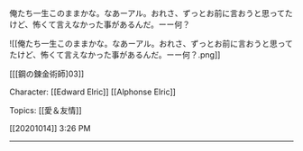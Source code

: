 俺たち一生このままかな。なあーアル。おれさ、ずっとお前に言おうと思ってたけど、怖くて言えなかった事があるんだ。ーー何？

![[俺たち一生このままかな。なあーアル。おれさ、ずっとお前に言おうと思ってたけど、怖くて言えなかった事があるんだ。ーー何？.png]]

[[[鋼の鍊金術師]03]][](marginnote3app://note/539ADE74-B2C7-4FEB-AA0E-E77ABB73E9C2)

Character: [[Edward Elric]] [[Alphonse Elric]]

Topics: [[愛＆友情]]

[[20201014]] 3:26 PM

***